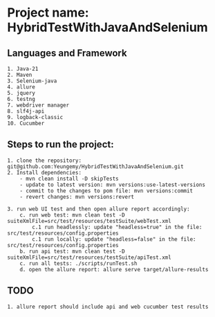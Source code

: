 # Project name: HybridTestWithJavaAndSelenium
## Languages and Framework
    1. Java-21
    2. Maven
    3. Selenium-java
    4. allure
    5. jquery
    6. testng
    7. webdriver manager
    8. slf4j-api
    9. logback-classic
    10. Cucumber

## Steps to run the project:
    1. clone the repository: git@github.com:Yeungemy/HybridTestWithJavaAndSelenium.git
    2. Install dependencies: 
        - mvn clean install -D skipTests
        - update to latest version: mvn versions:use-latest-versions
        - commit to the changes to pom file: mvn versions:commit
        - revert changes: mvn versions:revert

    3. run web UI test and then open allure report accordingly:
        c. run web test: mvn clean test -D suiteXmlFile=src/test/resources/testSuite/webTest.xml
            c.1 run headlessly: update "headless=true" in the file: src/test/resources/config.properties
            c.1 run locally: update "headless=false" in the file: src/test/resources/config.properties
        b. run api test: mvn clean test -D suiteXmlFile=src/test/resources/testSuite/apiTest.xml
        c. run all tests: ./scripts/runTest.sh
        d. open the allure report: allure serve target/allure-results

## TODO
    1. allure report should include api and web cucumber test results